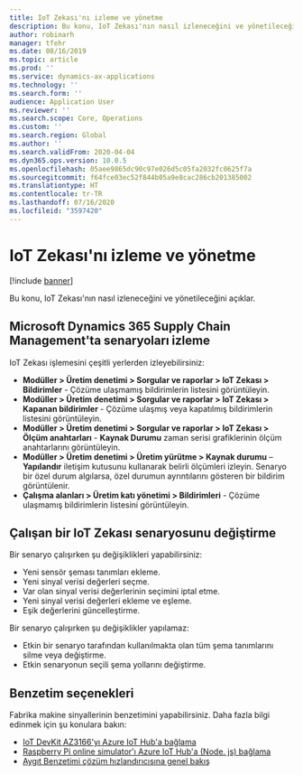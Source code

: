 ```yaml
---
title: IoT Zekası'nı izleme ve yönetme
description: Bu konu, IoT Zekası'nın nasıl izleneceğini ve yönetileceğini açıklar.
author: robinarh
manager: tfehr
ms.date: 08/16/2019
ms.topic: article
ms.prod: ''
ms.service: dynamics-ax-applications
ms.technology: ''
ms.search.form: ''
audience: Application User
ms.reviewer: ''
ms.search.scope: Core, Operations
ms.custom: ''
ms.search.region: Global
ms.author: ''
ms.search.validFrom: 2020-04-04
ms.dyn365.ops.version: 10.0.5
ms.openlocfilehash: 05aee9865dc90c97e026d5c05fa2032fc0625f7a
ms.sourcegitcommit: f64fce03ec52f844b05a9e8cac286cb201385002
ms.translationtype: HT
ms.contentlocale: tr-TR
ms.lasthandoff: 07/16/2020
ms.locfileid: "3597420"
---
```

# <a name="monitor-and-manage-iot-intelligence"></a>IoT Zekası'nı izleme ve yönetme

[!include [banner](../../includes/banner.md)]

Bu konu, IoT Zekası'nın nasıl izleneceğini ve yönetileceğini açıklar.

## <a name="monitor-scenarios-in-microsoft-dynamics-365-supply-chain-management"></a><a id="monitor-scenarios"></a>Microsoft Dynamics 365 Supply Chain Management'ta senaryoları izleme

IoT Zekası işlemesini çeşitli yerlerden izleyebilirsiniz:

+ **Modüller \> Üretim denetimi \> Sorgular ve raporlar \> IoT Zekası \> Bildirimler** - Çözüme ulaşmamış bildirimlerin listesini görüntüleyin.
+ **Modüller \> Üretim denetimi \> Sorgular ve raporlar \> IoT Zekası \> Kapanan bildirimler** - Çözüme ulaşmış veya kapatılmış bildirimlerin listesini görüntüleyin.
+ **Modüller \> Üretim denetimi \> Sorgular ve raporlar \> IoT Zekası \> Ölçüm anahtarları** - **Kaynak Durumu** zaman serisi grafiklerinin ölçüm anahtarlarını görüntüleyin.
+ **Modüller \> Üretim denetimi \> Üretim yürütme \> Kaynak durumu** – **Yapılandır** iletişim kutusunu kullanarak belirli ölçümleri izleyin. Senaryo bir özel durum algılarsa, özel durumun ayrıntılarını gösteren bir bildirim görüntülenir.
+ **Çalışma alanları \> Üretim katı yönetimi \> Bildirimleri** - Çözüme ulaşmamış bildirimlerin listesini görüntüleyin.

## <a name="modify-a-running-iot-intelligence-scenario"></a>Çalışan bir IoT Zekası senaryosunu değiştirme

Bir senaryo çalışırken şu değişiklikleri yapabilirsiniz:

+ Yeni sensör şeması tanımları ekleme.
+ Yeni sinyal verisi değerleri seçme.
+ Var olan sinyal verisi değerlerinin seçimini iptal etme.
+ Yeni sinyal verisi değerleri ekleme ve eşleme.
+ Eşik değerlerini güncelleştirme.

Bir senaryo çalışırken şu değişiklikler yapılamaz:

+ Etkin bir senaryo tarafından kullanılmakta olan tüm şema tanımlarını silme veya değiştirme.
+ Etkin senaryonun seçili şema yollarını değiştirme.

## <a name="simulation-options"></a>Benzetim seçenekleri

Fabrika makine sinyallerinin benzetimini yapabilirsiniz. Daha fazla bilgi edinmek için şu konulara bakın:

+ [IoT DevKit AZ3166'yı Azure IoT Hub'a bağlama](https://docs.microsoft.com/azure/iot-hub/iot-hub-arduino-iot-devkit-az3166-get-started)
+ [Raspberry Pi online simulator'ı Azure IoT Hub'a (Node. js) bağlama](https://docs.microsoft.com/azure/iot-hub/iot-hub-raspberry-pi-web-simulator-get-started)
+ [Aygıt Benzetimi çözüm hızlandırıcısına genel bakış](https://docs.microsoft.com/azure/iot-accelerators/iot-accelerators-device-simulation-overview)
